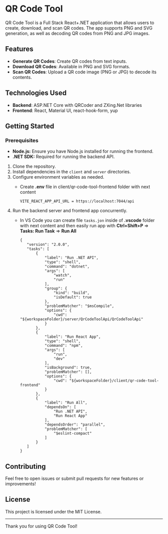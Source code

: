 # QR Code Tool

QR Code Tool is a Full Stack React+.NET application that allows users to create, download, and scan QR codes. The app supports PNG and SVG generation, as well as decoding QR codes from PNG and JPG images.

## Features
- **Generate QR Codes**: Create QR codes from text inputs.
- **Download QR Codes**: Available in PNG and SVG formats.
- **Scan QR Codes**: Upload a QR code image (PNG or JPG) to decode its contents.

## Technologies Used
- **Backend**: ASP.NET Core with QRCoder and ZXing.Net libraries
- **Frontend**: React, Material UI, react-hook-form, yup

## Getting Started
### Prerequisites
- **Node.js:** Ensure you have Node.js installed for running the frontend.
- **.NET SDK:** Required for running the backend API.

1. Clone the repository.
2. Install dependencies in the `client` and `server` directories.
3. Configure environment variables as needed.
   * Create **.env** file in client/qr-code-tool-frontend folder with next content
     
     ```
     VITE_REACT_APP_API_URL = https://localhost:7044/api
     ```
5. Run the backend server and frontend app concurrently.
   * In VS Code you can create file `tasks.jon` inside of **.vscode** folder with next content and then easily run app with **Ctrl+Shift+P** => **Tasks: Run Task** => **Run All**
     
       ```
       {
          "version": "2.0.0",
          "tasks": [
              {
                  "label": "Run .NET API",
                  "type": "shell",
                  "command": "dotnet",
                  "args": [
                      "watch",
                      "run"
                  ],
                  "group": {
                      "kind": "build",
                      "isDefault": true
                  },
                  "problemMatcher": "$msCompile",
                  "options": {
                      "cwd": "${workspaceFolder}/server/QrCodeToolApi/QrCodeToolApi"
                  }
              },
              {
                  "label": "Run React App",
                  "type": "shell",
                  "command": "npm",
                  "args": [
                      "run",
                      "dev"
                  ],
                  "isBackground": true,
                  "problemMatcher": [],
                  "options": {
                      "cwd": "${workspaceFolder}/client/qr-code-tool-frontend"
                  }
              },
              {
                  "label": "Run All",
                  "dependsOn": [
                      "Run .NET API",
                      "Run React App"
                  ],
                  "dependsOrder": "parallel",
                  "problemMatcher": [
                      "$eslint-compact"
                  ]
              }
          ]
      }
       ```

## Contributing
Feel free to open issues or submit pull requests for new features or improvements!

## License
This project is licensed under the MIT License.

---

Thank you for using QR Code Tool!
